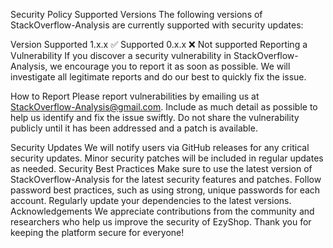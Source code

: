 Security Policy
Supported Versions
The following versions of StackOverflow-Analysis are currently supported with security updates:

Version	Supported
1.x.x	✅ Supported
0.x.x	❌ Not supported
Reporting a Vulnerability
If you discover a security vulnerability in StackOverflow-Analysis, we encourage you to report it as soon as possible. We will investigate all legitimate reports and do our best to quickly fix the issue.

How to Report
Please report vulnerabilities by emailing us at StackOverflow-Analysis@gmail.com. Include as much detail as possible to help us identify and fix the issue swiftly.
Do not share the vulnerability publicly until it has been addressed and a patch is available.

Security Updates
We will notify users via GitHub releases for any critical security updates.
Minor security patches will be included in regular updates as needed.
Security Best Practices
Make sure to use the latest version of StackOverflow-Analysis for the latest security features and patches.
Follow password best practices, such as using strong, unique passwords for each account.
Regularly update your dependencies to the latest versions.
Acknowledgements
We appreciate contributions from the community and researchers who help us improve the security of EzyShop. Thank you for keeping the platform secure for everyone!



